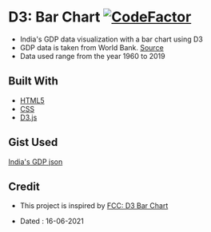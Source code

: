 # D3: Bar Chart [![CodeFactor](https://www.codefactor.io/repository/github/googoldkhan/bar-chart/badge)](https://www.codefactor.io/repository/github/googoldkhan/bar-chart)

- India's GDP data visualization with a bar chart using D3
- GDP data is taken from World Bank. [Source](https://data.worldbank.org/indicator/NY.GDP.MKTP.CD?locations=IN)
- Data used range from the year 1960 to 2019

## Built With

- [HTML5](https://developer.mozilla.org/en-US/docs/Glossary/HTML5)
- [CSS](https://developer.mozilla.org/en-US/docs/Web/CSS)
- [D3.js](https://github.com/d3/d3)

## Gist Used

[India's GDP json](https://gist.githubusercontent.com/GoogolDKhan/0a34c5e9347f85a943f98da3102d1177/raw/0583c07ba39a83fc8ebac82f16427d009a2e0dd6/IndiaGDP.json)

## Credit

- This project is inspired by [FCC: D3 Bar Chart](https://codepen.io/freeCodeCamp/full/GrZVaM)

- Dated : 16-06-2021
